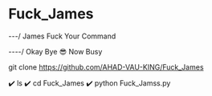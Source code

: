 # Fuck_James

---/ James Fuck Your Command

----/ Okay Bye 😎 Now Busy

git clone https://github.com/AHAD-VAU-KING/Fuck_James

✔️ ls
✔️ cd Fuck_James
✔️ python Fuck_Jamss.py
